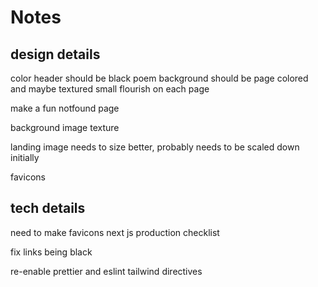 # Notes

## design details

color header should be black
poem background should be page colored and maybe textured
small flourish on each page

make a fun notfound page

background image texture

landing image needs to size better, probably needs to be scaled down initially

favicons

<!-- Fix iphone top bar display -->

<!-- navbar should glide -->
<!-- capgras landing page should say "a poetry magazine" or something. if someone lands on the page the page should say _something_ about what it is -->

## tech details

need to make favicons
next js production checklist

fix links being black

re-enable prettier and eslint tailwind directives
